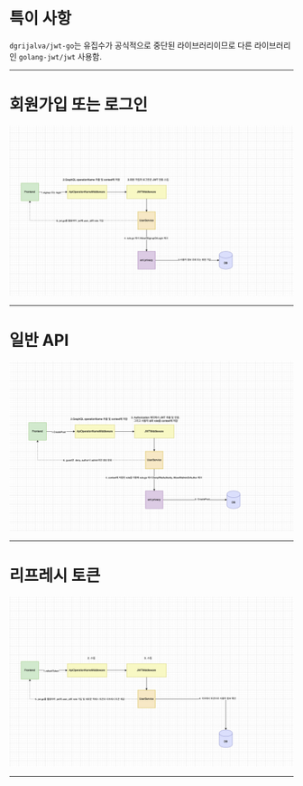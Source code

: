 # 특이 사항
`dgrijalva/jwt-go`는 유집수가 공식적으로 중단된 라이브러리이므로 다른 라이브러리인 `golang-jwt/jwt` 사용함.

***
# 회원가입 또는 로그인
![1](./1.png)
***

# 일반 API
![2](./2.png)
***

# 리프레시 토큰
![3](./3.png)
***